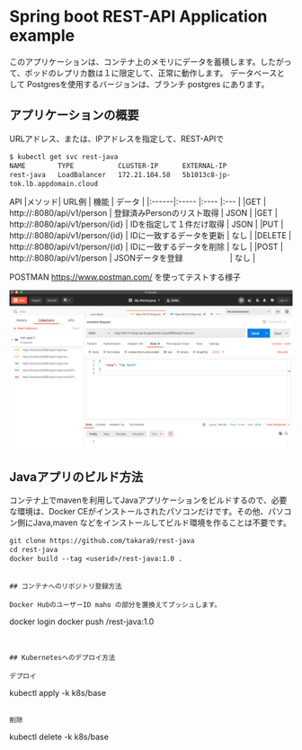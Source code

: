 # Spring boot REST-API Application example

このアプリケーションは、コンテナ上のメモリにデータを蓄積します。したがって、ポッドのレプリカ数は１に限定して、正常に動作します。
データベースとして Postgresを使用するバージョンは、ブランチ postgres にあります。

## アプリケーションの概要

URLアドレス、または、IPアドレスを指定して、REST-APIで

~~~
$ kubectl get svc rest-java
NAME        TYPE           CLUSTER-IP      EXTERNAL-IP                       
rest-java   LoadBalancer   172.21.104.58   5b1013c8-jp-tok.lb.appdomain.cloud
~~~

API
|メソッド| URL例                                  | 機能                    | データ    |
|:------|:-----                                 |:----                    |:---      |
|GET    | http://<host>:8080/api/v1/person      | 登録済みPersonのリスト取得 | JSON     |
|GET    | http://<host>:8080/api/v1/person/{id} | IDを指定して１件だけ取得   | JSON      |
|PUT    | http://<host>:8080/api/v1/person/{id} | IDに一致するデータを更新    | なし     |
|DELETE | http://<host>:8080/api/v1/person/{id} | IDに一致するデータを削除   | なし     |
|POST   | http://<host>:8080/api/v1/person      | JSONデータを登録　　　　　　| なし    |


POSTMAN https://www.postman.com/ を使ってテストする様子

![](docs/sshot-1.png)




## Javaアプリのビルド方法

コンテナ上でmavenを利用してJavaアプリケーションをビルドするので、必要な環境は、Docker CEがインストールされたパソコンだけです。その他、パソコン側にJava,maven などをインストールしてビルド環境を作ることは不要です。

~~~
git clone https://github.com/takara9/rest-java
cd rest-java
docker build --tag <userid>/rest-java:1.0 .


## コンテナへのリポジトリ登録方法

Docker HubのユーザーID maho の部分を置換えてプッシュします。

~~~
docker login
docker push <userid>/rest-java:1.0
~~~


## Kubernetesへのデプロイ方法

デプロイ

~~~
kubectl apply -k k8s/base
~~~

削除

~~~
kubectl delete -k k8s/base
~~~


